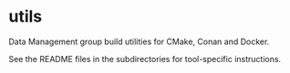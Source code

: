 # utils

Data Management group build utilities for CMake, Conan and Docker.

See the README files in the subdirectories for tool-specific instructions.
